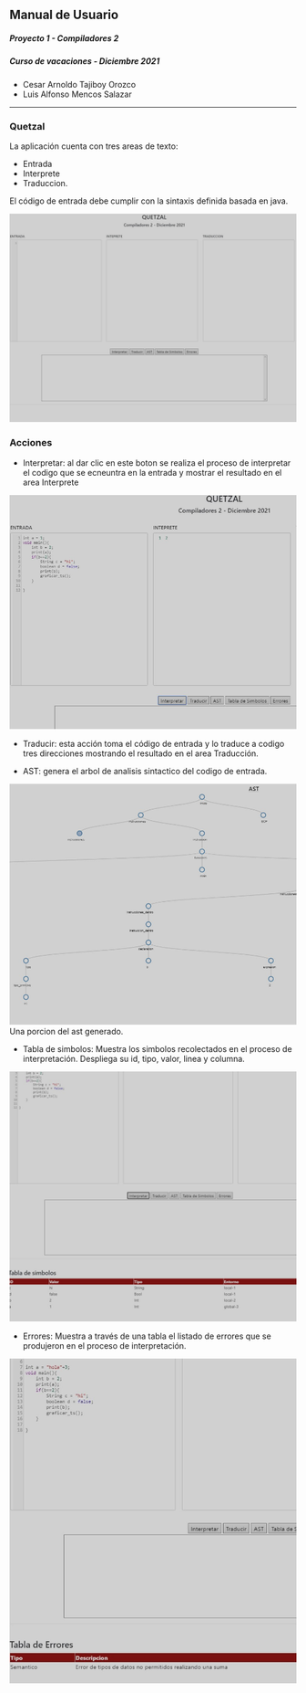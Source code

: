 ## Manual de Usuario


##### Proyecto 1 - Compiladores 2
##### Curso de vacaciones - Diciembre 2021 
   

- Cesar Arnoldo Tajiboy Orozco
- Luis Alfonso Mencos Salazar
---
### Quetzal

La aplicación cuenta con tres areas de texto:
- Entrada
- Interprete
- Traduccion.

El código de entrada debe cumplir con la sintaxis definida basada en java.

![Alt text](/img/a1.jpg?raw=true "Interfaz")

### Acciones
- Interpretar: al dar clic en este boton se realiza el proceso de interpretar el codigo que se ecneuntra en la entrada y mostrar el resultado en el area Interprete

![Alt text](/img/a2.jpg?raw=true "Interprete")

- Traducir: esta acción toma el código de entrada y lo traduce a codigo tres direcciones mostrando el resultado en el area Traducción.

- AST: genera el arbol de analisis sintactico del codigo de entrada.

![Alt text](/img/a4.jpg?raw=true "AST")
Una porcion del ast generado.

- Tabla de simbolos: Muestra los simbolos recolectados en el proceso de interpretación. Despliega su id, tipo, valor, linea y columna.

![Alt text](/img/a3.jpg?raw=true "Simbolos")

- Errores: Muestra a través de una tabla el listado de errores que se produjeron en el proceso de interpretación.

![Alt text](/img/a5.jpg?raw=true "Errores")